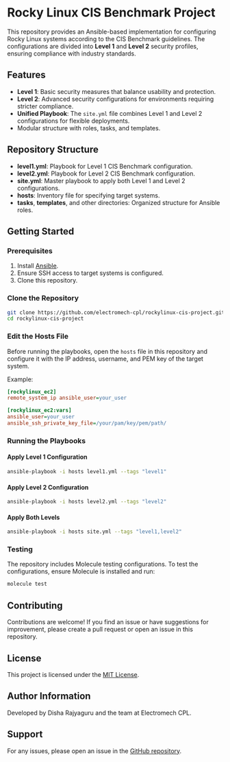 # Rocky Linux CIS Benchmark Project

This repository provides an Ansible-based implementation for configuring Rocky Linux systems according to the CIS Benchmark guidelines. The configurations are divided into **Level 1** and **Level 2** security profiles, ensuring compliance with industry standards.

## Features

- **Level 1**: Basic security measures that balance usability and protection.
- **Level 2**: Advanced security configurations for environments requiring stricter compliance.
- **Unified Playbook**: The `site.yml` file combines Level 1 and Level 2 configurations for flexible deployments.
- Modular structure with roles, tasks, and templates.

## Repository Structure

- **level1.yml**: Playbook for Level 1 CIS Benchmark configuration.
- **level2.yml**: Playbook for Level 2 CIS Benchmark configuration.
- **site.yml**: Master playbook to apply both Level 1 and Level 2 configurations.
- **hosts**: Inventory file for specifying target systems.
- **tasks**, **templates**, and other directories: Organized structure for Ansible roles.

## Getting Started

### Prerequisites

1. Install [Ansible](https://docs.ansible.com/ansible/latest/installation_guide/index.html).
2. Ensure SSH access to target systems is configured.
3. Clone this repository.

### Clone the Repository

```bash
git clone https://github.com/electromech-cpl/rockylinux-cis-project.git
cd rockylinux-cis-project
```

### Edit the Hosts File

Before running the playbooks, open the `hosts` file in this repository and configure it with the IP address, username, and PEM key of the target system.

Example:

```ini
[rockylinux_ec2]
remote_system_ip ansible_user=your_user

[rockylinux_ec2:vars]
ansible_user=your_user
ansible_ssh_private_key_file=/your/pam/key/pem/path/
```

### Running the Playbooks

#### Apply Level 1 Configuration

```bash
ansible-playbook -i hosts level1.yml --tags "level1"
```

#### Apply Level 2 Configuration

```bash
ansible-playbook -i hosts level2.yml --tags "level2"
```

#### Apply Both Levels

```bash
ansible-playbook -i hosts site.yml --tags "level1,level2"
```

### Testing

The repository includes Molecule testing configurations. To test the configurations, ensure Molecule is installed and run:

```bash
molecule test
```

## Contributing

Contributions are welcome! If you find an issue or have suggestions for improvement, please create a pull request or open an issue in this repository.

## License

This project is licensed under the [MIT License](LICENSE).

## Author Information

Developed by Disha Rajyaguru and the team at Electromech CPL.

## Support

For any issues, please open an issue in the [GitHub repository](https://github.com/electromech-cpl/rockylinux-cis-project.git).
